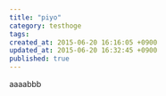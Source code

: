 ```yaml
---
title: "piyo"
category: testhoge
tags: 
created_at: 2015-06-20 16:16:05 +0900
updated_at: 2015-06-20 16:32:45 +0900
published: true
---
```


aaaabbb

